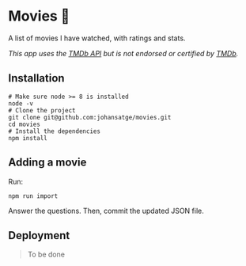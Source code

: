 # Movies 🎥

A list of movies I have watched, with ratings and stats.

_This app uses the [TMDb API](https://developers.themoviedb.org/) but is not endorsed or certified by [TMDb](https://www.themoviedb.org/)._

## Installation

```shell
# Make sure node >= 8 is installed
node -v
# Clone the project
git clone git@github.com:johansatge/movies.git
cd movies
# Install the dependencies
npm install
```

## Adding a movie

Run:

```shell
npm run import
```

Answer the questions. Then, commit the updated JSON file.

## Deployment

> To be done
